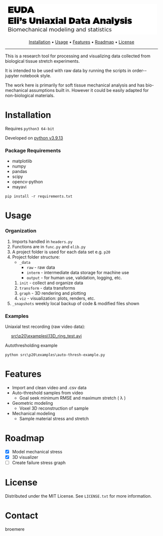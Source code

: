 <!-- PROJECT LOGO -->
<br />
<div align="center">
	<a target="_blank" rel="noopener noreferrer" href="https://github.com/broemere/euda">
		<img src="https://raw.githubusercontent.com/broemere/euda/master/euda-header.png">
	</a>
    <p>
        <a href="#installation">Installation</a> •
        <a href="#usage">Usage</a> •
        <a href="#features">Features</a> •
        <a href="#roadmap">Roadmap</a> •
        <a href="#license">License</a>
    </p>
</div>

---

This is a research tool for processing and visualizing data 
collected from biological tissue stretch experiments.

It is intended to be used with raw data by
running the scripts in order--jupyter notebook style.

The work here is primarily for soft tissue mechanical 
analysis and has bio-mechanical assumptions built in. 
However it could be easily adapted for non-biological 
materials.

# Installation

Requires ```python3 64-bit```

Developed on <a href="https://www.python.org/downloads/release/python-3913/">python v3.9.13</a>

### Package Requirements

* matplotlib
* numpy
* pandas
* scipy
* opencv-python
* mayavi

```
pip install -r requirements.txt
```

# Usage

### Organization

1. Imports handled in `headers.py`
1. Functions are in `func.py` and `elib.py`
1. A project folder is used for each data set e.g. `p20`
1. Project folder structure:
    * `_data`
        * `raw` - raw data
        * `interm` - intermediate data storage for machine use
        * `output` - for human use, validation, logging, etc.
    1. `init` - collect and organize data
    1. `transform` - data transforms
    1. `graph` - 3D rendering and plotting
    1. `viz` - visualization: plots, renders, etc.
1. `_snapshots` weekly local backup of code & modified files shown

### Examples

Uniaxial test recording (raw video data): 

<p>
&nbsp;&nbsp;&nbsp;&nbsp;
<a href="https://github.com/broemere/euda/raw/master/src/p20/examples/13D_ring_test.avi">
src\p20\examples\13D_ring_test.avi
</a>
</p>

Autothresholding example

```
python src\p20\examples\auto-thresh-example.py
```

# Features

* Import and clean video and .csv data
* Auto-threshold samples from video
    * Goal seek minimum RMSE and maximum stretch ( &lambda; )
* Geometric modeling
    * Voxel 3D reconstruction of sample
* Mechanical modeling
    * Sample material stress and stretch

# Roadmap

- [x] Model mechanical stress
- [x] 3D visualizer
- [ ] Create failure stress graph

# License

Distributed under the MIT License. See ```LICENSE.txt``` for more information.

# Contact

broemere